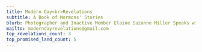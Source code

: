 ```yaml
---
title: Modern Day<br>Revelations
subtitle: A Book of Mormons' Stories
blurb: Photographer and Inactive Member Elaine Suzanne Miller Speaks with <br>Mormon Converts and Ex-Mormons <br>collecting unique stories of their relationship with The Church
mailto: moderndayrevelations@gmail.com
top_revelations_count: 3
top_promised_land_count: 5
---
```

